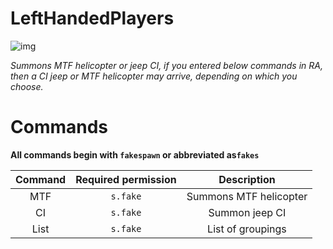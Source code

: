 # LeftHandedPlayers
![img](https://img.shields.io/github/downloads/wetyFoE/FakeSpawn/total.svg)

*Summons MTF helicopter or jeep CI, if you entered below commands in RA, then a CI jeep or MTF helicopter may arrive, depending on which you choose.*
# Commands
**All commands begin with `fakespawn` or abbreviated as`fakes`**

Command | Required permission | Description
:--------:|:----:|:------:
 MTF | `s.fake` | Summons MTF helicopter
 CI | `s.fake` | Summon jeep CI
 List | `s.fake` | List of groupings
